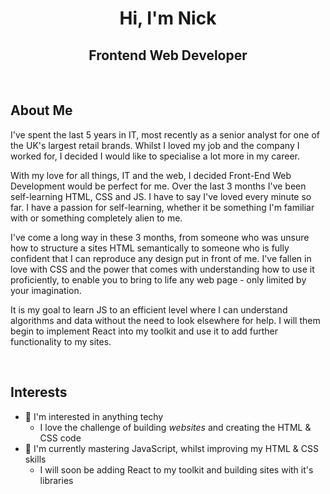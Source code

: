 <h1 align="center">Hi, I'm Nick</h1>
<h2 align="center">Frontend Web Developer</h2>

<br>

## About Me
I've spent the last 5 years in IT, most recently as a senior analyst for one of the UK's largest retail brands. Whilst I loved my job and the company I worked for, I decided I would like to specialise a lot more in my career.

With my love for all things, IT and the web, I decided Front-End Web Development would be perfect for me. Over the last 3 months I've been self-learning HTML, CSS and JS. I have to say I've loved every minute so far. I have a passion for self-learning, whether it be something I'm familiar with or something completely alien to me.

I've come a long way in these 3 months, from someone who was unsure how to structure a sites HTML semantically to someone who is fully confident that I can reproduce any design put in front of me. I've fallen in love with CSS and the power that comes with understanding how to use it proficiently, to enable you to bring to life any web page - only limited by your imagination.

It is my goal to learn JS to an efficient level where I can understand algorithms and data without the need to look elsewhere for help. I will them begin to implement React into my toolkit and use it to add further functionality to my sites.

<br>

## Interests
- 👀 I'm interested in anything techy
	- I love the challenge of building <em>websites</em> and creating the HTML & CSS code
- 🌱 I'm currently mastering JavaScript, whilst improving my HTML & CSS skills
	- I will soon be adding React to my toolkit and building sites with it's libraries
